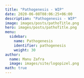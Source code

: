 ```yaml
---
title: "Pathogenesis - WIP"
date: 2020-06-08T08:06:25+06:00
description: "Pathogenesis - WIP"
image: images/posts/pathoTitle.png
hero: images/posts/pathoTitle.png
menu:
  sidebar:
    name: Pathogenesis
    identifier: pathogenesis
    weight: 30
author:
  name: Manu Zafra
  image: images/site/logopizel.png
math: true
---
```

